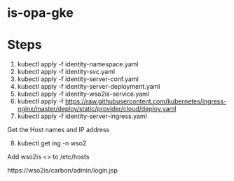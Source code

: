 # is-opa-gke

# Steps

1) kubectl apply -f identity-namespace.yaml
2) kubectl apply -f identity-svc.yaml
3) kubectl apply -f identity-server-conf.yaml
4) kubectl apply -f identity-server-deployment.yaml
5) kubectl apply -f identity-wso2is-service.yaml
6) kubectl apply -f https://raw.githubusercontent.com/kubernetes/ingress-nginx/master/deploy/static/provider/cloud/deploy.yaml
7) kubectl apply -f identity-server-ingress.yaml

Get the Host names and IP address

8) kubectl get ing -n wso2

Add wso2is <<IP address>> to /etc/hosts

https://wso2is/carbon/admin/login.jsp


